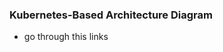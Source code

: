 ### Kubernetes-Based Architecture Diagram 

* go through this links 

[1]: https://www.clickittech.com/devops/kubernetes-architecture-diagram/

[2]: https://k21academy.com/docker-kubernetes/kubernetes-architecture-components-overview-for-beginners/

[3]: https://phoenixnap.com/kb/understanding-kubernetes-architecture-diagrams
